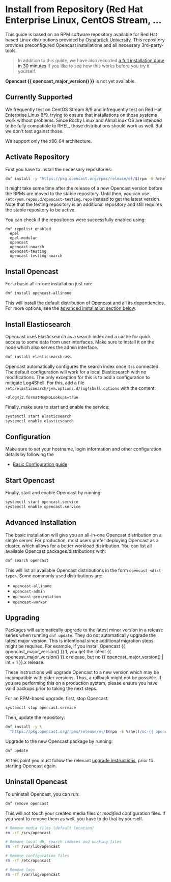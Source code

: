 Install from Repository (Red Hat Enterprise Linux, CentOS Stream, …
===================================================================

This guide is based on an RPM software repository available for Red Hat based Linux distributions provided
by [Osnabrück University](https://uni-osnabrueck.de).
This repository provides preconfigured Opencast installations and all necessary 3rd-party-tools.

> In addition to this guide, we have also recorded [a full installation done in 30 minutes](https://vt.uos.de/71hfc)
> if you like to see how this works before you try it yourself.

<div class=warn>
  <b>Opencast {{ opencast_major_version() }}</b> is not yet available.
</div>

Currently Supported
-------------------

We frequently test on CentOS Stream 8/9 and infrequently test on Red Hat Enterprise Linux 8/9,
trying to ensure that installations on those systems work without problems.
Since Rocky Linux and AlmaLinux OS are intended to be fully compatible to RHEL,
those distributions should work as well.
But we don't test against those.

We support only the x86\_64 architecture.


Activate Repository
-------------------

First you have to install the necessary repositories:

```sh
dnf install -y "https://pkg.opencast.org/rpms/release/el/$(rpm -E %rhel)/oc-{{ opencast_major_version() }}/noarch/opencast-repository-{{ opencast_major_version() }}-1.el$(rpm -E %rhel).noarch.rpm"
```

It might take some time after the release of a new Opencast version before the RPMs are moved to the stable repository.
Until then, you can use `/etc/yum.repos.d/opencast-testing.repo` instead to get the latest version.
Note that the testing repository is an additional repository and still requires the stable repository to be active.

You can check if the repositories were successfully enabled using:

```
dnf repolist enabled
  epel
  epel-modular
  opencast
  opencast-noarch
  opencast-testing
  opencast-testing-noarch
```


Install Opencast
------------------

For a basic all-in-one installation just run:

```sh
dnf install opencast-allinone
```

This will install the default distribution of Opencast and all its dependencies.
For more options, see the [advanced installation section below](#advanced-installation).


Install Elasticsearch
---------------------

Opencast uses Elasticsearch as a search index and a cache for quick access to some data from user interfaces.
Make sure to install it on the node which also serves the admin interface.

```sh
dnf install elasticsearch-oss
```

Opencast automatically configures the search index once it is connected.
The default configuration will work for a local Elasticsearch with no modifications.
The only exception for this is to add a configuration to mitigate Log4Shell.
For this, add a file `/etc/elasticsearch/jvm.options.d/log4shell.options` with the content:

```
-Dlog4j2.formatMsgNoLookups=true
```

Finally, make sure to start and enable the service:

```sh
systemctl start elasticsearch
systemctl enable elasticsearch
```


Configuration
-------------

Make sure to set your hostname, login information and other configuration details by following the

- [Basic Configuration guide](../configuration/basic.md)


Start Opencast
--------------

Finally, start and enable Opencast by running:

```sh
systemctl start opencast.service
systemctl enable opencast.service
```


Advanced Installation
---------------------

The basic installation will give you an all-in-one Opencast distribution on a single server.
For production, most users prefer deploying Opencast as a cluster, which allows for a better workload distribution.
You can list all available Opencast packages/distributions with:

```sh
dnf search opencast
```

This will list all available Opencast distributions in the form `opencast-<dist-type>`.
Some commonly used distributions are:

- `opencast-allinone`
- `opencast-admin`
- `opencast-presentation`
- `opencast-worker`


Upgrading
---------

Packages will automatically upgrade to the latest minor version in a release series when running `dnf update`.
They do not automatically upgrade the latest major version.
This is intentional since additional migration steps might be required.
For example, if you install Opencast {{ opencast_major_version() }}.1,
you get the latest {{ opencast_major_version() }}.x release,
but no {{ opencast_major_version() | int + 1 }}.x release.

These instructions will upgrade Opencast to a new version which may be incompatible with older versions.
Thus, a rollback might not be possible.
If you are performing this on a production system, please ensure you have valid backups prior to taking the next steps.

For an RPM-based upgrade, first, stop Opencast:

```sh
systemctl stop opencast.service
```

Then, update the repository:

```sh
dnf install -y \
  "https://pkg.opencast.org/rpms/release/el/$(rpm -E %rhel)/oc-{{ opencast_major_version() }}/noarch/opencast-repository-{{ opencast_major_version() }}-1.el$(rpm -E %rhel).noarch.rpm"
```

Upgrade to the new Opencast package by running:

```sh
dnf update
```

At this point you must follow the relevant [upgrade instructions](../upgrade.md), prior to starting Opencast again.


Uninstall Opencast
--------------------

To uninstall Opencast, you can run:

```sh
dnf remove opencast
```

This will not touch your created media files or *modified* configuration files.
If you want to remove them as well, you have to do that by yourself.

```sh
# Remove media files (default location)
rm -rf /srv/opencast

# Remove local db, search indexes and working files
rm -rf /var/lib/opencast

# Remove configuration files
rm -rf /etc/opencast

# Remove logs
rm -rf /var/log/opencast
```

